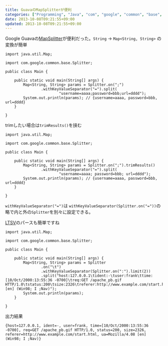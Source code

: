 ```yaml
---
title: GuavaのMapSplitterが便利
categories: ["Programming", "Java", "com", "google", "common", "base", "Splitter", "MapSplitter"]
date: 2013-10-08T09:21:55+09:00
updated: 2013-10-08T09:21:55+09:00
---
```


Google Guavaの[MapSplitter][1]が便利だった。`String` -> `Map<String, String>` の変換が簡単

    import java.util.Map;
    
    import com.google.common.base.Splitter;
    
    public class Main {
    
        public static void main(String[] args) {
            Map<String, String> params = Splitter.on(";")
                    .withKeyValueSeparator("=").split(
                            "username=aaaa;password=bbb;url=dddd");
            System.out.println(params); // {username=aaaa, password=bbb, url=dddd}
        }
    
    }


trimしたい場合は`trimResults()`を挟む

    import java.util.Map;
    
    import com.google.common.base.Splitter;
    
    public class Main {
    
        public static void main(String[] args) {
            Map<String, String> params = Splitter.on(";").trimResults()
                    .withKeyValueSeparator("=").split(
                            "username=aaaa; password=bbb; url=dddd");
            System.out.println(params); // {username=aaaa, password=bbb, url=dddd}
        }
    
    }

`withKeyValueSeparator("=")`は
`withKeyValueSeparator(Splitter.on("="))`の略で内と外の`Splitter`を別々に設定できる。

[LTSV][2]のパースも簡単ですね

    import java.util.Map;
    
    import com.google.common.base.Splitter;
    
    public class Main {
    
        public static void main(String[] args) {
            Map<String, String> params = Splitter
                    .on("\t")
                    .withKeyValueSeparator(Splitter.on(":").limit(2))
                    .split("host:127.0.0.1\tident:-\tuser:frank\ttime:[10/Oct/2000:13:55:36 -0700]\treq:GET /apache_pb.gif HTTP/1.0\tstatus:200\tsize:2326\treferer:http://www.example.com/start.html\tua:Mozilla/4.08 [en] (Win98; I ;Nav)");
            System.out.println(params);
        }
    
    }

出力結果

    {host=127.0.0.1, ident=-, user=frank, time=[10/Oct/2000:13:55:36 -0700], req=GET /apache_pb.gif HTTP/1.0, status=200, size=2326, referer=http://www.example.com/start.html, ua=Mozilla/4.08 [en] (Win98; I ;Nav)}


  [1]: http://docs.guava-libraries.googlecode.com/git-history/release/javadoc/com/google/common/base/Splitter.MapSplitter.html
  [2]: http://ltsv.org/
